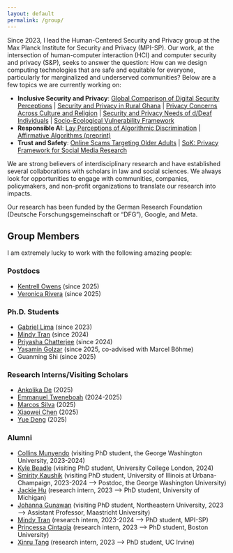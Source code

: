 ```yaml
---
layout: default
permalink: /group/
---
```


Since 2023, I lead the Human-Centered Security and Privacy group at the Max Planck Institute for Security and Privacy (MPI-SP). Our work, at the intersection of human-computer interaction (HCI) and computer security and privacy (S&P), seeks to answer the question: How can we design computing technologies that are safe and equitable for everyone, particularly for marginalized and underserved communities? Below are a few topics we are currently working on: 

<ul>
    <li><b>Inclusive Security and Privacy</b>: <a target="_blank" href="https://www.usenix.org/system/files/conference/usenixsecurity25/sec25cycle1-prepub-793-herbert.pdf">Global Comparison of Digital Security Perceptions</a> | <a target="_blank" href="https://yixinzou.github.io/publications/pdf/sec2025-tweneboah-preprint.pdf">Security and Privacy in Rural Ghana</a> | <a target="_blank" href="https://petsymposium.org/popets/2025/popets-2025-0057.pdf">Privacy Concerns Across Culture and Religion</a> | <a target="_blank" href="https://ieeexplore.ieee.org/abstract/document/10628563">Security and Privacy Needs of d/Deaf Individuals</a> | <a target="_blank" href="https://dl.acm.org/doi/10.1145/3710935">Socio-Ecological Vulnerability Framework</a></li>
    <li><b>Responsible AI</b>: <a target="_blank" href="https://dl.acm.org/doi/pdf/10.1145/3706598.3713536">Lay Perceptions of Algorithmic Discrimination</a> | <a target="_blank" href="https://arxiv.org/pdf/2505.07339?">Affirmative Algorithms (preprint)</a></li>
    <li><b>Trust and Safety</b>: <a target="_blank" href="https://dl.acm.org/doi/pdf/10.1145/3706598.3714137">Online Scams Targeting Older Adults</a> | <a target="_blank" href="https://doi.ieeecomputersociety.org/10.1109/SP61157.2025.00145">SoK: Privacy Framework for Social Media Research</a></li>
</ul>

We are strong believers of interdisciplinary research and have established several collaborations with scholars in law and social sciences. We always look for opportunities to engage with communities, companies, policymakers, and non-profit organizations to translate our research into impacts.

Our research has been funded by the German Research Foundation (Deutsche Forschungsgemeinschaft or “DFG”), Google, and Meta.

<h2>Group Members</h2>

I am extremely lucky to work with the following amazing people:

<h3>Postdocs</h3>

<ul>
<li><a href="https://homes.cs.washington.edu/~kentrell/">Kentrell Owens</a> (since 2025)</li>
<li><a href="https://vrivera2017.github.io">Veronica Rivera</a> (since 2025)</li>
</ul>

<h3>Ph.D. Students</h3>

<ul>
<li><a href="https://thegcamilo.github.io">Gabriel Lima</a> (since 2023)</li>
<li><a href="https://www.mpi-sp.org/person/135780/2787">Mindy Tran</a> (since 2024)</li>
<li><a href="https://www.mpi-sp.org/person/139267">Priyasha Chatterjee</a> (since 2024)</li>
<li><a href="https://www.mpi-sp.org/person/139040/2787">Yasamin Golzar</a> (since 2025, co-advised with Marcel Böhme)</li>
<li>Guanming Shi (since 2025)</li>
</ul>

<h3>Research Interns/Visiting Scholars</h3>

<ul>
<li><a href="https://sites.psu.edu/ankolikade/">Ankolika De</a> (2025)</li>
<li><a href="https://www.mpi-sp.org/person/139000/75009">Emmanuel Tweneboah</a> (2024-2025)</li>
<li><a href="https://marcosp70.github.io">Marcos Silva</a> (2025)</li>
<li><a href="https://scholar.google.com/citations?user=B-n07usAAAAJ&hl=en">Xiaowei Chen</a> (2025)</li>
<li><a href="http://rebrand.ly/yuedeng">Yue Deng</a> (2025)</li>
</ul>

<h3>Alumni</h3>

<ul>
<li><a href="https://collinsmunyendo.github.io">Collins Munyendo</a> (visiting PhD student, the George Washington University, 2023-2024)</li>
<li><a href="https://kylebeadle.com">Kyle Beadle</a> (visiting PhD student, University College London, 2024)</li>
<li><a href="https://smiritykaushik.github.io">Smirity Kaushik</a> (visiting PhD student, University of Illinois at Urbana-Champaign, 2023-2024 --> Postdoc, the George Washington University)</li>
<li><a href="https://yjwho.github.io">Jackie Hu</a> (research intern, 2023 --> PhD student, University of Michigan) </li>
<li><a href="https://johannagunawan.com">Johanna Gunawan</a> (visiting PhD student, Northeastern University, 2023 --> Assistant Professor, Maastricht University) </li>
<li><a href="https://www.mpi-sp.org/person/135780/2787">Mindy Tran</a> (research intern, 2023-2024 --> PhD student, MPI-SP)</li>
<li><a href="https://www.mpi-sp.org/person/139036">Princessa Cintaqia</a> (research intern, 2023 --> PhD student, Boston University)</li>
<li><a href="https://xinrutang.github.io">Xinru Tang</a> (research intern, 2023 --> PhD student, UC Irvine) </li>
<!-- <font size="2">(* co-advised with Dr. Elissa Redmiles)</font> -->
</ul>

<!-- 
Before joining MPI-SP, I mentored several amazing undergraduate and graduate students while at University of Michigan, including:

<!-- <ul>
<li><a href="https://www.linkedin.com/in/tanisha-afnan/">Tanisha Afnan</a> (2021-2022)</li>
<li><a href="https://www.linkedin.com/in/anniechen10/">Annie Chen</a> (2022)</li>
<li><a href="https://www.linkedin.com/in/niuchen/">Niu Chen</a> (2021-2022)</li>
<li><a href="https://www.linkedin.com/in/khue-le/">Shay (Khue) Le</a> (2021-2022)</li>
<li><a href="https://www.linkedin.com/in/sean-scarnecchia/">Sean Scarnecchia</a> (2022)</li>
<li><a href="https://www.kaiwensun.info/">Kaiwen Sun</a> (2018-2022)</li>
</ul> --> 